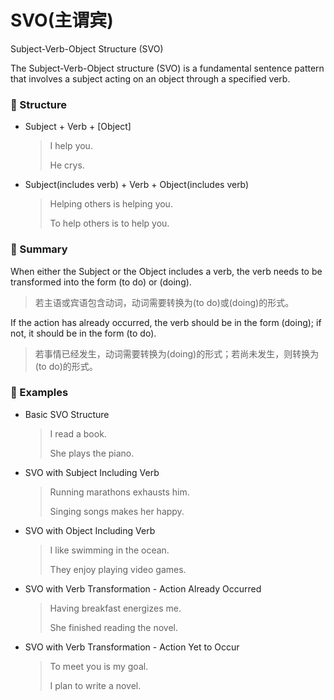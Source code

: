 # SVO(主谓宾)

Subject-Verb-Object Structure (SVO)

The Subject-Verb-Object structure (SVO) is a fundamental sentence pattern that involves a subject acting on an object through a specified verb.

### 🎈 Structure

- Subject + Verb + [Object]

  > I help you.
  >
  > He crys.

- Subject(includes verb) + Verb + Object(includes verb)
  > Helping others is helping you.
  >
  > To help others is to help you.

### 🚩 Summary

When either the Subject or the Object includes a verb, the verb needs to be transformed into the form (to do) or (doing).

> 若主语或宾语包含动词，动词需要转换为(to do)或(doing)的形式。

If the action has already occurred, the verb should be in the form (doing); if not, it should be in the form (to do).

> 若事情已经发生，动词需要转换为(doing)的形式；若尚未发生，则转换为(to do)的形式。

### 🌰 Examples

- Basic SVO Structure

  > I read a book.
  >
  > She plays the piano.

- SVO with Subject Including Verb

  > Running marathons exhausts him.
  >
  > Singing songs makes her happy.

- SVO with Object Including Verb

  > I like swimming in the ocean.
  >
  > They enjoy playing video games.

- SVO with Verb Transformation - Action Already Occurred

  > Having breakfast energizes me.
  >
  > She finished reading the novel.

- SVO with Verb Transformation - Action Yet to Occur

  > To meet you is my goal.
  >
  > I plan to write a novel.
